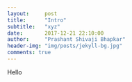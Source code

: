 ```yaml
---
layout:     post
title:      "Intro"
subtitle:   "xyz"
date:       2017-12-21 22:10:00
author:     "Prashant Shivaji Bhapkar"
header-img: "img/posts/jekyll-bg.jpg"
comments: true
---
```

Hello